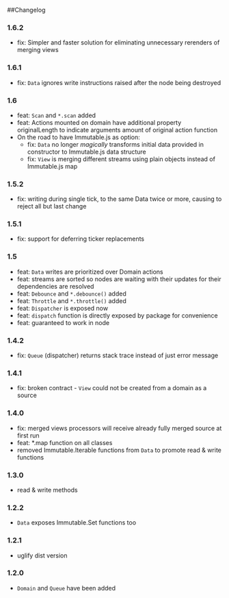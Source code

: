 ##Changelog

### 1.6.2

- fix: Simpler and faster solution for eliminating unnecessary rerenders of merging views

### 1.6.1

- fix: `Data` ignores write instructions raised after the node being destroyed

### 1.6

- feat: `Scan` and `*.scan` added
- feat: Actions mounted on domain have additional property originalLength to indicate arguments amount of original action function
- On the road to have Immutable.js as option:
    - fix: `Data` no longer *magically* transforms initial data provided in constructor to Immutable.js data structure
    - fix: `View` is merging different streams using plain objects instead of Immutable.js map

### 1.5.2
 
- fix: writing during single tick, to the same Data twice or more, causing to reject all but last change

### 1.5.1

- fix: support for deferring ticker replacements

### 1.5

- feat: `Data` writes are prioritized over Domain actions
- feat: streams are sorted so nodes are waiting with their updates for their dependencies are resolved
- feat: `Debounce` and `*.debounce()` added
- feat: `Throttle` and `*.throttle()` added
- feat: `Dispatcher` is exposed now
- feat: `dispatch` function is directly exposed by package for convenience
- feat: guaranteed to work in node

### 1.4.2

- fix: `Queue` (dispatcher) returns stack trace instead of just error message

### 1.4.1

- fix: broken contract - `View` could not be created from a domain as a source

### 1.4.0

- fix: merged views processors will receive already fully merged source at first run
- feat: *.map function on all classes
- removed Immutable.Iterable functions from `Data` to promote read & write functions

### 1.3.0

- read & write methods

### 1.2.2

- `Data` exposes Immutable.Set functions too

### 1.2.1

- uglify dist version

### 1.2.0

- `Domain` and `Queue` have been added


